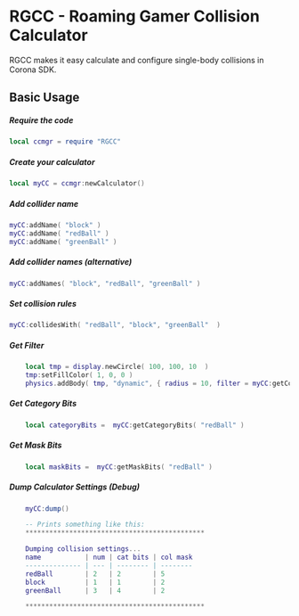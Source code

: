 RGCC - Roaming Gamer Collision Calculator
============

RGCC makes it easy calculate and configure single-body collisions in Corona SDK.

Basic Usage
-------------------------

##### Require the code
```lua
local ccmgr = require "RGCC"
```

##### Create your calculator
```lua
local myCC = ccmgr:newCalculator()
```

##### Add collider name
```lua
myCC:addName( "block" )
myCC:addName( "redBall" )
myCC:addName( "greenBall" )
```


##### Add collider names (alternative)
```lua
myCC:addNames( "block", "redBall", "greenBall" )
```

##### Set collision rules
```lua
myCC:collidesWith( "redBall", "block", "greenBall"  )
```

##### Get Filter
```lua
	local tmp = display.newCircle( 100, 100, 10  )
	tmp:setFillColor( 1, 0, 0 )
	physics.addBody( tmp, "dynamic", { radius = 10, filter = myCC:getCollisionFilter( "redBall" ) } )
```

##### Get Category Bits
```lua
	local categoryBits =  myCC:getCategoryBits( "redBall" ) 
```

##### Get Mask Bits
```lua
	local maskBits =  myCC:getMaskBits( "redBall" ) 
```

##### Dump Calculator Settings (Debug)
```lua
	myCC:dump()

	-- Prints something like this:
	*********************************************

	Dumping collision settings...
	name           | num | cat bits | col mask
	-------------- | --- | -------- | --------
	redBall        | 2   | 2        | 5
	block          | 1   | 1        | 2
	greenBall      | 3   | 4        | 2

	*********************************************
```

